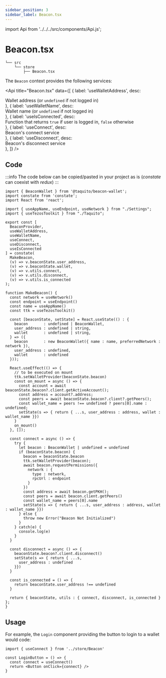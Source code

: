 ```yaml
---
sidebar_position: 3
sidebar_label: Beacon.tsx
---
```

import Api from '../../../src/components/Api.js';

# Beacon.tsx

```
└── src
    └── store
        ├── Beacon.tsx
```

The `Beacon` context provides the following services:

<Api title="Beacon.tsx" data={[
  { label: 'useWalletAddress', desc: <div>Wallet address (or <code>undefined</code> if not logged in)</div> },
  { label: 'useWalletName', desc: <div>Wallet name (or <code>undefined</code> if not logged in)</div> },
  { label: 'useIsConnected', desc: <div>Function that returns <code>true</code> if user is logged in, <code>false</code> otherwise</div> },
  { label: 'useConnect', desc: <div>Beacon's connect service</div> },
  { label: 'useDisconnect', desc: <div>Beacon's disconnect service</div> },
]} />

## Code

:::info
The code below can be copied/pasted in your project as is (*constate* can coexist with *redux*)
:::

```tsx
import { BeaconWallet } from '@taquito/beacon-wallet';
import constate from 'constate';
import React from 'react';

import { useAppName, useEndpoint, useNetwork } from "./Settings";
import { useTezosToolkit } from "./Taquito";

export const [
  BeaconProvider,
  useWalletAddress,
  useWalletName,
  useConnect,
  useDisconnect,
  useIsConnected
] = constate(
  MakeBeacon,
  (v) => v.beaconState.user_address,
  (v) => v.beaconState.wallet,
  (v) => v.utils.connect,
  (v) => v.utils.disconnect,
  (v) => v.utils.is_connected
);

function MakeBeacon() {
  const network = useNetwork()
  const endpoint = useEndpoint()
  const name = useAppName()
  const ttk = useTezosToolkit()

  const [beaconState, setState] = React.useState(() : {
    beacon       : undefined | BeaconWallet,
    user_address : undefined | string,
    wallet       : undefined | string,
  } => ({
    beacon       : new BeaconWallet({ name : name, preferredNetwork : network }),
    user_address : undefined,
    wallet       : undefined
  }));

  React.useEffect(() => {
    // to be executed on mount
    ttk.setWalletProvider(beaconState.beacon)
    const on_mount = async () => {
      const account = await beaconState.beacon?.client.getActiveAccount();
      const address = account?.address;
      const peers = await beaconState.beacon?.client?.getPeers();
      const wallet_name = peers !== undefined ? peers[0].name : undefined;
      setState(s => { return { ...s, user_address : address, wallet : wallet_name }})
    }
    on_mount()
  }, []);

  const connect = async () => {
    try {
      let beacon : BeaconWallet | undefined = undefined
      if (beaconState.beacon) {
        beacon = beaconState.beacon
        ttk.setWalletProvider(beacon);
        await beacon.requestPermissions({
          network : {
            type : network,
            rpcUrl : endpoint
          }
        })
        const address = await beacon.getPKH();
        const peers = await beacon.client.getPeers()
        const wallet_name = peers[0].name
        setState(s => { return { ...s, user_address : address, wallet : wallet_name }})
      } else {
        throw new Error("Beacon Not Initialized")
      }
    } catch(e) {
      console.log(e)
    }
  }

  const disconnect = async () => {
    beaconState.beacon?.client.disconnect()
    setState(s => { return { ...s,
      user_address : undefined
    }})
  }

  const is_connected = () => {
    return beaconState.user_address !== undefined
  }

  return { beaconState, utils : { connect, disconnect, is_connected } };
}
```

## Usage

For example, the `Login` component providing the button to login to a wallet would code:

```tsx
import { useConnect } from '../store/Beacon'

const LoginButton = () => {
  const connect = useConnect()
  return <Button onClick={connect} />
}
```